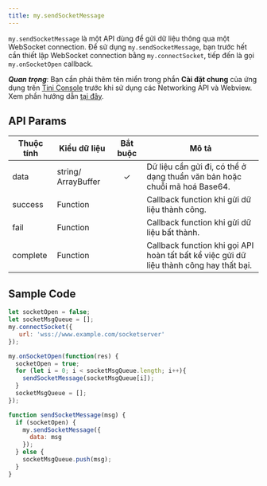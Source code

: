 ```yaml
---
title: my.sendSocketMessage
---
```


`my.sendSocketMessage` là một API dùng để gửi dữ liệu thông qua một WebSocket connection. Để sử dụng `my.sendSocketMessage`, bạn trước hết cần thiết lập WebSocket connection bằng `my.connectSocket`, tiếp đến là gọi `my.onSocketOpen` callback.

***Quan trọng***: Bạn cần phải thêm tên miền trong phần **Cài đặt chung** của ứng dụng trên [Tini Console](https://developer.tiki.vn/apps) trước khi sử dụng các Networking API và Webview. Xem phần hướng dẫn [tại đây](/docs/development/tini-console/whitelist-domains).

## API Params

| Thuộc tính | Kiểu dữ liệu        | Bắt buộc | Mô tả                                                                                   |
| ---------- | ------------------- | :------: | --------------------------------------------------------------------------------------- |
| data       | string/ ArrayBuffer |    ✓     | Dữ liệu cần gửi đi, có thể ở dạng thuần văn bản hoặc chuỗi mã hoá Base64.               |
| success    | Function            |          | Callback function khi gửi dữ liệu thành công.                                           |
| fail       | Function            |          | Callback function khi gửi dữ liệu bất thành.                                            |
| complete   | Function            |          | Callback function khi gọi API hoàn tất bất kể việc gửi dữ liệu thành công hay thất bại. |

## Sample Code

``` js
let socketOpen = false;
let socketMsgQueue = [];
my.connectSocket({
   url: 'wss://www.example.com/socketserver'
});

my.onSocketOpen(function(res) {
  socketOpen = true;
  for (let i = 0; i < socketMsgQueue.length; i++){
    sendSocketMessage(socketMsgQueue[i]);
  }
  socketMsgQueue = [];
});

function sendSocketMessage(msg) {
  if (socketOpen) {
    my.sendSocketMessage({
      data: msg
    });
  } else {
    socketMsgQueue.push(msg);
  }
}
```